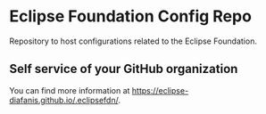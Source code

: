 # Eclipse Foundation Config Repo

Repository to host configurations related to the Eclipse Foundation.

## Self service of your GitHub organization

You can find more information at <https://eclipse-diafanis.github.io/.eclipsefdn/>.
